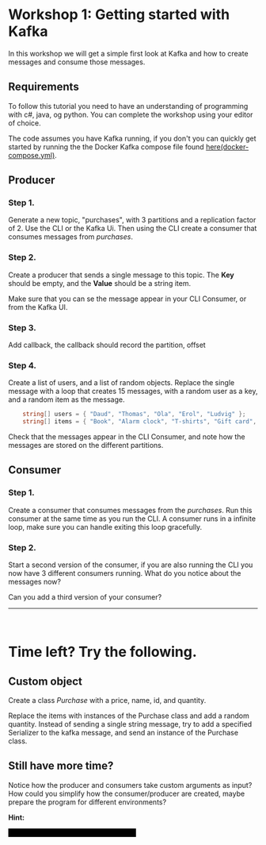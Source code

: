 
# Workshop 1: Getting started with Kafka 

In this workshop we will get a simple first look at Kafka and how to create messages and consume those messages.

## Requirements

To follow this tutorial you need to have an understanding of programming with c#, java, og python. You can complete the workshop using your editor of choice.

The code assumes you have Kafka running, if you don't you can quickly get started by running the the Docker Kafka compose file found [here(docker-compose.yml)](../../docker-compose.yml).

## Producer

### Step 1.

Generate a new topic, "purchases", with 3 partitions and a replication factor of 2. Use the CLI or the Kafka Ui.
Then using the CLI create a consumer that consumes messages from *purchases*.

### Step 2.

Create a producer that sends a single message to this topic. The **Key** should be empty, and the **Value** should be a string item.

Make sure that you can se the message appear in your CLI Consumer, or from the Kafka UI.

### Step 3.

Add callback, the callback should record the partition, offset

### Step 4.

Create a list of users, and a list of random objects.
Replace the single message with a loop that creates 15 messages, with a random user as a key, and a random item as the message.

```c#
    string[] users = { "Daud", "Thomas", "Ola", "Erol", "Ludvig" };
    string[] items = { "Book", "Alarm clock", "T-shirts", "Gift card", "Batteries", "Soda", "Coffee mug" };
```

Check that the messages appear in the CLI Consumer, and note how the messages are stored on the different partitions.

## Consumer

### Step 1.

Create a consumer that consumes messages from the *purchases*. Run this consumer at the same time as you run the CLI.
A consumer runs in a infinite loop, make sure you can handle exiting this loop gracefully.

### Step 2.

Start a second version of the consumer, if you are also running the CLI you now have 3 different consumers running. What do you notice about the messages now?

Can you add a third version of your consumer?

---
<br>

# Time left? Try the following.

## Custom object

Create a class *Purchase* with a price, name, id, and quantity.

Replace the items with instances of the Purchase class and add a random quantity. Instead of sending a single string message, try to add a specified Serializer to the kafka message, and send an instance of the Purchase class.


## Still have more time?

Notice how the producer and consumers take custom arguments as input? 
How could you simplify how the consumer/producer are created, maybe prepare the program for different environments?

**Hint:**

<span class="blacked-out">Use a configuration, and a settings file.</span>
<style>
.blacked-out {
    background-color: black;
    color: black;
    user-select: none;
}
.blacked-out:hover {
    background-color: gray;
    color: white;
}
</style>